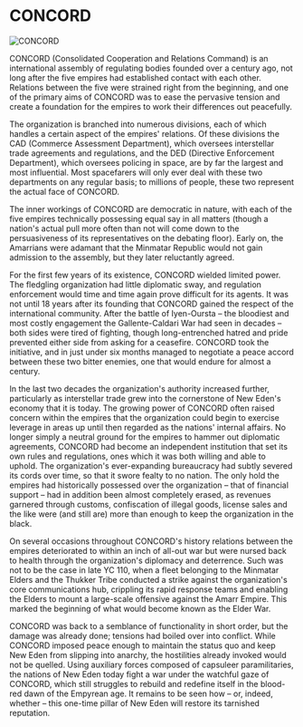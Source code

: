 # CONCORD

![CONCORD](images/concord.jpg)

CONCORD (Consolidated Cooperation and Relations Command) is an international
assembly of regulating bodies founded over a century ago, not long after the
five empires had established contact with each other. Relations between the five
were strained right from the beginning, and one of the primary aims of CONCORD
was to ease the pervasive tension and create a foundation for the empires to
work their differences out peacefully.

The organization is branched into numerous divisions, each of which handles a
certain aspect of the empires' relations. Of these divisions the CAD (Commerce
Assessment Department), which oversees interstellar trade agreements and
regulations, and the DED (Directive Enforcement Department), which oversees
policing in space, are by far the largest and most influential. Most spacefarers
will only ever deal with these two departments on any regular basis; to millions
of people, these two represent the actual face of CONCORD.

The inner workings of CONCORD are democratic in nature, with each of the five
empires technically possessing equal say in all matters (though a nation's
actual pull more often than not will come down to the persuasiveness of its
representatives on the debating floor). Early on, the Amarrians were adamant
that the Minmatar Republic would not gain admission to the assembly, but they
later reluctantly agreed.

For the first few years of its existence, CONCORD wielded limited power. The
fledgling organization had little diplomatic sway, and regulation enforcement
would time and time again prove difficult for its agents. It was not until 18
years after its founding that CONCORD gained the respect of the international
community. After the battle of Iyen-Oursta – the bloodiest and most costly
engagement the Gallente-Caldari War had seen in decades – both sides were tired
of fighting, though long-entrenched hatred and pride prevented either side from
asking for a ceasefire. CONCORD took the initiative, and in just under six
months managed to negotiate a peace accord between these two bitter enemies, one
that would endure for almost a century.

In the last two decades the organization's authority increased further,
particularly as interstellar trade grew into the cornerstone of New Eden's
economy that it is today. The growing power of CONCORD often raised concern
within the empires that the organization could begin to exercise leverage in
areas up until then regarded as the nations' internal affairs. No longer simply
a neutral ground for the empires to hammer out diplomatic agreements, CONCORD
had become an independent institution that set its own rules and regulations,
ones which it was both willing and able to uphold. The organization's
ever-expanding bureaucracy had subtly severed its cords over time, so that it
swore fealty to no nation. The only hold the empires had historically possessed
over the organization – that of financial support – had in addition been almost
completely erased, as revenues garnered through customs, confiscation of illegal
goods, license sales and the like were (and still are) more than enough to keep
the organization in the black.

On several occasions throughout CONCORD's history relations between the empires
deteriorated to within an inch of all-out war but were nursed back to health
through the organization's diplomacy and deterrence. Such was not to be the case
in late YC 110, when a fleet belonging to the Minmatar Elders and the Thukker
Tribe conducted a strike against the organization's core communications hub,
crippling its rapid response teams and enabling the Elders to mount a
large-scale offensive against the Amarr Empire. This marked the beginning of
what would become known as the Elder War.

CONCORD was back to a semblance of functionality in short order, but the damage
was already done; tensions had boiled over into conflict. While CONCORD imposed
peace enough to maintain the status quo and keep New Eden from slipping into
anarchy, the hostilities already invoked would not be quelled. Using auxiliary
forces composed of capsuleer paramilitaries, the nations of New Eden today fight
a war under the watchful gaze of CONCORD, which still struggles to rebuild and
redefine itself in the blood-red dawn of the Empyrean age. It remains to be seen
how – or, indeed, whether – this one-time pillar of New Eden will restore its
tarnished reputation.
